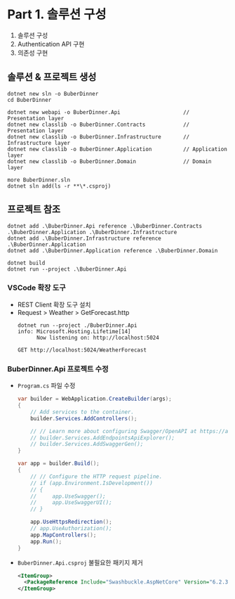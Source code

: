 # Part 1. 솔루션 구성

1. 솔루션 구성
1. Authentication API 구현
1. 의존성 구현

## 솔루션 & 프로젝트 생성
```shell
dotnet new sln -o BuberDinner
cd BuberDinner

dotnet new webapi -o BuberDinner.Api					// Presentation layer
dotnet new classlib -o BuberDinner.Contracts			// Presentation layer
dotnet new classlib -o BuberDinner.Infrastructure		// Infrastructure layer
dotnet new classlib -o BuberDinner.Application			// Application layer
dotnet new classlib -o BuberDinner.Domain				// Domain layer

more BuberDinner.sln
dotnet sln add(ls -r **\*.csproj)
```

## 프로젝트 참조
```shell
dotnet add .\BuberDinner.Api reference .\BuberDinner.Contracts .\BuberDinner.Application .\BuberDinner.Infrastructure
dotnet add .\BuberDinner.Infrastructure reference .\BuberDinner.Application
dotnet add .\BuberDinner.Application reference .\BuberDinner.Domain

dotnet build
dotnet run --project .\BuberDinner.Api
```

### VSCode 확장 도구
- REST Client 확장 도구 설치
- Request > Weather > GetForecast.http
  ```
  dotnet run --project ./BuberDinner.Api
  info: Microsoft.Hosting.Lifetime[14]
        Now listening on: http://localhost:5024
  ```
  ```
  GET http://localhost:5024/WeatherForecast
  ```

### BuberDinner.Api 프로젝트 수정
- `Program.cs` 파일 수정
  ```cs
  var builder = WebApplication.CreateBuilder(args);
  {
      // Add services to the container.
      builder.Services.AddControllers();

      // // Learn more about configuring Swagger/OpenAPI at https://aka.ms/aspnetcore/swashbuckle
      // builder.Services.AddEndpointsApiExplorer();
      // builder.Services.AddSwaggerGen();
  }

  var app = builder.Build();
  {
      // // Configure the HTTP request pipeline.
      // if (app.Environment.IsDevelopment())
      // {
      //     app.UseSwagger();
      //     app.UseSwaggerUI();
      // }

      app.UseHttpsRedirection();
      // app.UseAuthorization();
      app.MapControllers();
      app.Run();
  }
  ```
- `BuberDinner.Api.csproj` 불필요한 패키지 제거
  ```xml
  <ItemGroup>
    <PackageReference Include="Swashbuckle.AspNetCore" Version="6.2.3" />
  </ItemGroup>
  ```